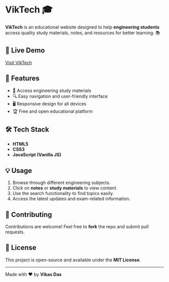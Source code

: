 # VikTech 🎓

**VikTech** is an educational website designed to help **engineering students** access quality study materials, notes, and resources for better learning. 📚

## 🚀 Live Demo
[Visit VikTech](https://vikas4das.github.io/VikTech/)

## 📌 Features
- 📖 Access engineering study materials
- 🔍 Easy navigation and user-friendly interface
- 🖥️ Responsive design for all devices
- 🏆 Free and open educational platform

## 🛠 Tech Stack
- **HTML5**
- **CSS3**
- **JavaScript (Vanilla JS)**

## 💡 Usage
1. Browse through different engineering subjects.
2. Click on **notes** or **study materials** to view content.
3. Use the search functionality to find topics easily.
4. Access the latest updates and exam-related information.


## 🤝 Contributing
Contributions are welcome! Feel free to **fork** the repo and submit pull requests.

## 📜 License
This project is open-source and available under the **MIT License**.

---
Made with ❤️ by **Vikas Das**
